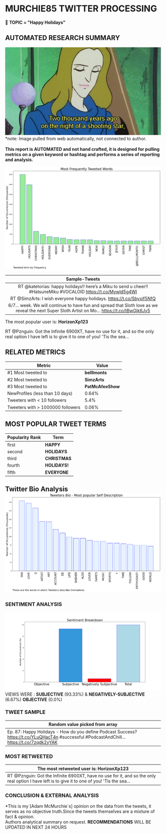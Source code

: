 # MURCHIE85 TWITTER PROCESSING 
&#x1F34E; **TOPIC = "Happy Holidays"**

## AUTOMATED RESEARCH SUMMARY

![image](assets/2022-12-23hashtagImage.png)*note: Image pulled from web automatically, not connected to author.
<br></br>
<b> This report is AUTOMATED and not hand crafted, it is designed for pulling metrics on a given keyword or hashtag and performs a series of reporting and analysis.</b>



![image](assets/2022-12-23TWEETS.png)



|                **Sample-Tweets**        |
| :-------------: |
| RT @katetorias: happy holidays!! here’s a Miku to send u cheer!! #HatsuneMiku #VOCALOID https://t.co/Mywld5g4WI |
| RT @SimzArts: I wish everyone happy holidays. https://t.co/Sbyxif5NfQ |
| 6/7... week. We will continue to have fun and spread that Sloth love as we reveal the next Super Sloth Artist on Mo… https://t.co/tBwGjk6Jv5 |

The most popular user is: **HorizonXp123**
<div class="alert alert-block alert-danger"> RT @Pznguin: Got the Infinite 6900XT, have no use for it, and so the only real option I have left is to give it to one of you! 'Tis the sea…</div>

## RELATED METRICS<br>
| Metric | Value |
| ------------- | ------------- |
| #1 Most tweeted to  | **belllmonts** |
| #2 Most tweeted to  | **SimzArts** |
| #3 Most tweeted to  | **PatMcAfeeShow** |
| NewProfiles (less than 10 days) | 0.64%  |
| Tweeters with < 10 followers  | 5.4%|
| Tweeters with > 1000000 followers  | 0.06%  |



## MOST POPULAR TWEET TERMS 


| Popularity Rank  | Term |
| ------------- | ------------- |
| first  | **HAPPY**  |
| second  | **HOLIDAYS**  |
| third  | **CHRISTMAS** |
| fourth  | **HOLIDAYS!**  |
| fifth  | **EVERYONE**  |


## Twitter Bio Analysis![image](assets/2022-12-23BIO.png)
### SENTIMENT ANALYSIS
![image](assets/2022-12-23sentiment.png)
VIEWS WERE : **SUBJECTIVE**  (93.33%) & **NEGATIVELY-SUBJECTIVE** (6.67%) **OBJECTIVE** (0.0%)

### TWEET SAMPLE 
| Random value picked from array |
| ------------- |
|Ep. 87:  Happy Holidays - How do you define Podcast Success? https://t.co/YLuQHacT4n #successful #PodcastAndChill… https://t.co/7zqdk2yYAK |

### MOST RETWEETED 

| The most retweeted user is: **HorizonXp123**  |
| ------------- |
| RT @Pznguin: Got the Infinite 6900XT, have no use for it, and so the only real option I have left is to give it to one of you! 'Tis the sea… |

### CONCLUSION & EXTERNAL ANALYSIS

*This is my [Adam McMurchie`s] opinion on the data from the tweets, it serves as no objective truth.Since the tweets themselves are a mixture of fact & opinion.<br>
Authors analytical summary on request.
**RECOMMENDATIONS** WILL BE UPDATED IN NEXT  24 HOURS <br>
